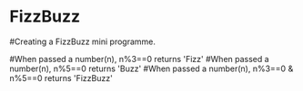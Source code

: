 # FizzBuzz

#Creating a FizzBuzz mini programme.

#When passed a number(n), n%3==0 returns 'Fizz'
#When passed a number(n), n%5==0 returns 'Buzz'
#When passed a number(n), n%3==0 & n%5==0 returns 'FizzBuzz'
